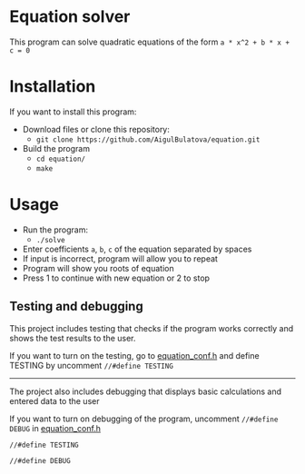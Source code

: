 # Equation solver
This program can solve quadratic equations of the form ```a * x^2 + b * x + c = 0```

# Installation
If you want to install this program:
* Download files or clone this repository:
    * ``` git clone https://github.com/AigulBulatova/equation.git ```
* Build the program
   * ```cd equation/```
   * ```make```
  
# Usage
* Run the program:
    * ```./solve```
* Enter coefficients `a`, `b`, `c` of the equation separated by spaces
* If input is incorrect, program will allow you to repeat
* Program will show you roots of equation
* Press 1 to continue with new equation or 2 to stop
  
## Testing and debugging
This project includes testing that checks if the program works correctly and shows the test results to the user.

If you want to turn on the testing, go to [equation_conf.h](configs/equation_configs.h) and  define TESTING by uncomment  ```//#define TESTING```
___

The project also includes debugging that displays basic calculations and entered data to the user

If you want to turn on debugging of the program, uncomment ```//#define DEBUG``` in  [equation_conf.h](configs/equation_configs.h)

```
//#define TESTING

//#define DEBUG 
```

